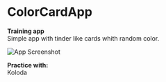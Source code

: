 
# ColorCardApp 
**Training app** \
Simple app with tinder like cards whith random color.

![App Screenshot](https://psv4.userapi.com/c536436/u210892849/docs/d18/a45cb56e17c0/ColorCards.gif?extra=W2qSH4jNWzSS0XDJTSt4nvMVYC7C0llcsy-sveyIYeWvf8zVVhhHfuTAxwZdsaE33YAFZR8ovBV0JqMLNyyl-dj6JRl3mXHasbbeyTZB0uvU-jz78L7joWeYjR8fWZkEZ33AhYWjNqO0LF4UTxdndT0G)


**Practice with:** \
Koloda 


